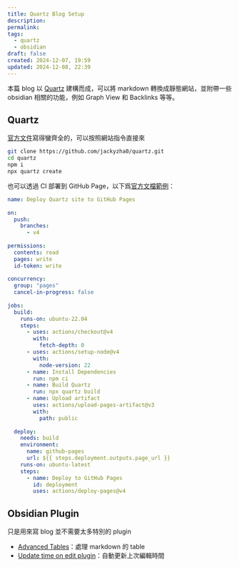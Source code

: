 ```yaml
---
title: Quartz Blog Setup
description: 
permalink: 
tags:
  - quartz
  - obsidian
draft: false
created: 2024-12-07, 19:59
updated: 2024-12-08, 22:39
---
```

本篇 blog 以 [Quartz](https://quartz.jzhao.xyz/) 建構而成，可以將 markdown 轉換成靜態網站，並附帶一些 obsidian 相關的功能，例如 Graph View 和 Backlinks 等等。

## Quartz

[官方文件](https://quartz.jzhao.xyz/)寫得蠻齊全的，可以按照網站指令直接來

```bash
git clone https://github.com/jackyzha0/quartz.git
cd quartz
npm i
npx quartz create
```

也可以透過 CI 部署到 GitHub Page，以下爲[官方文檔範例](https://quartz.jzhao.xyz/hosting#github-pages)：

```yaml
name: Deploy Quartz site to GitHub Pages
 
on:
  push:
    branches:
      - v4
 
permissions:
  contents: read
  pages: write
  id-token: write
 
concurrency:
  group: "pages"
  cancel-in-progress: false
 
jobs:
  build:
    runs-on: ubuntu-22.04
    steps:
      - uses: actions/checkout@v4
        with:
          fetch-depth: 0
      - uses: actions/setup-node@v4
        with:
          node-version: 22
      - name: Install Dependencies
        run: npm ci
      - name: Build Quartz
        run: npx quartz build
      - name: Upload artifact
        uses: actions/upload-pages-artifact@v3
        with:
          path: public
 
  deploy:
    needs: build
    environment:
      name: github-pages
      url: ${{ steps.deployment.outputs.page_url }}
    runs-on: ubuntu-latest
    steps:
      - name: Deploy to GitHub Pages
        id: deployment
        uses: actions/deploy-pages@v4
```

## Obsidian Plugin

只是用來寫 blog 並不需要太多特別的 plugin

- [Advanced Tables](https://github.com/tgrosinger/advanced-tables-obsidian)：處理 markdown 的 table
- [Update time on edit plugin](https://github.com/beaussan/update-time-on-edit-obsidian)：自動更新上次編輯時間
